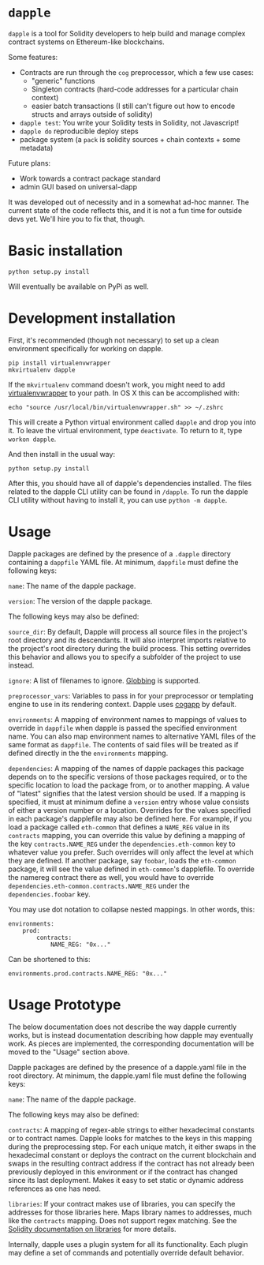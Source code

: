 `dapple`
===

`dapple` is a tool for Solidity developers to help build and manage complex contract systems on Ethereum-like blockchains.

Some features:

* Contracts are run through the `cog` preprocessor, which a few use cases:
    * "generic" functions
    * Singleton contracts (hard-code addresses for a particular chain context)
    * easier batch transactions (I still can't figure out how to encode structs and arrays outside of solidity)
* `dapple test`: You write your Solidity tests in Solidity, not Javascript!
* `dapple do` reproducible deploy steps
* package system (a `pack` is solidity sources + chain contexts + some metadata)

Future plans:

* Work towards a contract package standard
* admin GUI based on universal-dapp


It was developed out of necessity and in a somewhat ad-hoc manner. The current state of the code reflects this, and it is not a fun time for outside devs yet. We'll hire you to fix that, though.

Basic installation
==================

    python setup.py install

Will eventually be available on PyPi as well.

Development installation
========================

First, it's recommended (though not necessary) to set up a clean environment specifically for working on dapple.

    pip install virtualenvwrapper
    mkvirtualenv dapple

If the `mkvirtualenv` command doesn't work, you might need to add [virtualenvwrapper](https://bitbucket.org/dhellmann/virtualenvwrapper) to your path. In OS X this can be accomplished with:

    echo "source /usr/local/bin/virtualenvwrapper.sh" >> ~/.zshrc

This will create a Python virtual environment called `dapple` and drop you into it. To leave the virtual environment, type `deactivate`. To return to it, type `workon dapple`.

And then install in the usual way:

    python setup.py install

After this, you should have all of dapple's dependencies installed. The files related to the dapple CLI utility can be found in `/dapple`. To run the dapple CLI utility without having to install it, you can use `python -m dapple`.

Usage
=====

Dapple packages are defined by the presence of a `.dapple` directory containing a `dappfile` YAML file. At minimum, `dappfile` must define the following keys:

`name`: The name of the dapple package.

`version`: The version of the dapple package.

The following keys may also be defined:

`source_dir`: By default, Dapple will process all source files in the project's root directory and its descendants. It will also interpret imports relative to the project's root directory during the build process. This setting overrides this behavior and allows you to specify a subfolder of the project to use instead.

`ignore`: A list of filenames to ignore. [Globbing](https://en.wikipedia.org/wiki/Glob_%28programming%29) is supported.

`preprocessor_vars`: Variables to pass in for your preprocessor or templating engine to use in its rendering context. Dapple uses [cogapp](http://pypi.python.org/pypi/cogapp) by default.

`environments`: A mapping of environment names to mappings of values to override in `dappfile` when dapple is passed the specified environment name. You can also map environment names to alternative YAML files of the same format as `dappfile`. The contents of said files will be treated as if defined directly in the the `environments` mapping.

`dependencies`: A mapping of the names of dapple packages this package depends on to the specific versions of those packages required, or to the specific location to load the package from, or to another mapping. A value of "latest" signifies that the latest version should be used. If a mapping is specified, it must at minimum define a `version` entry whose value consists of either a version number or a location. Overrides for the values specified in each package's dapplefile may also be defined here. For example, if you load a package called `eth-common` that defines a `NAME_REG` value in its `contracts` mapping, you can override this value by defining a mapping of the key `contracts.NAME_REG` under the `dependencies.eth-common` key to whatever value you prefer. Such overrides will only affect the level at which they are defined. If another package, say `foobar`, loads the `eth-common` package, it will see the value defined in `eth-common`'s dapplefile. To override the namereg contract there as well, you would have to override `dependencies.eth-common.contracts.NAME_REG` under the `dependencies.foobar` key.

You may use dot notation to collapse nested mappings. In other words, this:

    environments:
        prod:
            contracts:
                NAME_REG: "0x..."

Can be shortened to this:

    environments.prod.contracts.NAME_REG: "0x..."


Usage Prototype 
===============

The below documentation does not describe the way dapple currently works, but is instead documentation describing how dapple may eventually work. As pieces are implemented, the corresponding documentation will be moved to the "Usage" section above.

Dapple packages are defined by the presence of a dapple.yaml file in the root directory. At minimum, the dapple.yaml file must define the following keys:

`name`: The name of the dapple package.

The following keys may also be defined:

`contracts`: A mapping of regex-able strings to either hexadecimal constants or to contract names. Dapple looks for matches to the keys in this mapping during the preprocessing step. For each unique match, it either swaps in the hexadecimal constant or deploys the contract on the current blockchain and swaps in the resulting contract address if the contract has not already been previously deployed in this environment or if the contract has changed since its last deployment. Makes it easy to set static or dynamic address references as one has need.

`libraries`: If your contract makes use of libraries, you can specify the addresses for those libraries here. Maps library names to addresses, much like the `contracts` mapping. Does not support regex matching. See the [Solidity documentation on libraries](https://github.com/ethereum/wiki/wiki/Solidity-Tutorial#libraries) for more details.


Internally, dapple uses a plugin system for all its functionality. Each plugin may define a set of commands and potentially override default behavior.
